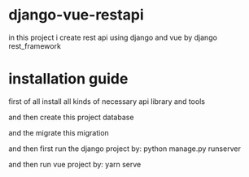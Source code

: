 # django-vue-restapi
in this project i create rest api using django and vue by django rest_framework

# installation guide
first of all install all kinds of necessary api library and tools

and then create this project database

and the migrate this migration

and then first run the django project by: python manage.py runserver

and then run vue project by: yarn serve

